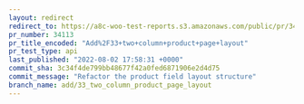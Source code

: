 ```yaml
---
layout: redirect
redirect_to: https://a8c-woo-test-reports.s3.amazonaws.com/public/pr/34113/api/index.html
pr_number: 34113
pr_title_encoded: "Add%2F33+two+column+product+page+layout"
pr_test_type: api
last_published: "2022-08-02 17:58:31 +0000"
commit_sha: 3c34f4de799bb48677f42a0fed6871906e2d4d75
commit_message: "Refactor the product field layout structure"
branch_name: add/33_two_column_product_page_layout
---
```

